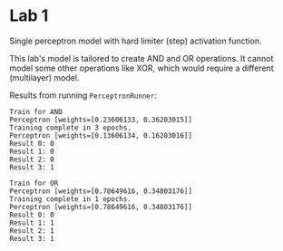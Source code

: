 # Lab 1

Single perceptron model with hard limiter (step) activation function.

This lab's model is tailored to create AND and OR operations. It cannot model some other operations like XOR, which would require a different (multilayer) model.

Results from running `PerceptronRunner`:

```
Train for AND
Perceptron [weights=[0.23606133, 0.36203015]]
Training complete in 3 epochs.
Perceptron [weights=[0.13606134, 0.16203016]]
Result 0: 0
Result 1: 0
Result 2: 0
Result 3: 1

Train for OR
Perceptron [weights=[0.78649616, 0.34803176]]
Training complete in 1 epochs.
Perceptron [weights=[0.78649616, 0.34803176]]
Result 0: 0
Result 1: 1
Result 2: 1
Result 3: 1
```
